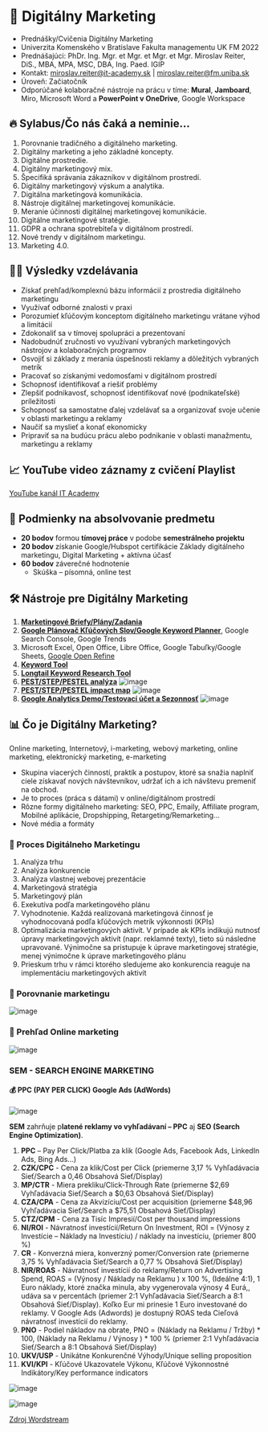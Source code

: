 # 🤳 Digitálny Marketing
* Prednášky/Cvičenia Digitálny Marketing
* Univerzita Komenského v Bratislave Fakulta managementu UK FM 2022
* Prednášajúci: PhDr. Ing. Mgr. et Mgr. et Mgr. et Mgr. Miroslav Reiter, DiS., MBA, MPA, MSC, DBA, Ing. Paed. IGIP 
* Kontakt: miroslav.reiter@it-academy.sk | miroslav.reiter@fm.uniba.sk 
* Úroveň: Začiatočník
* Odporúčané kolaboračné nástroje na prácu v tíme: **Mural**, **Jamboard**, Miro, Microsoft Word a **PowerPoint v OneDrive**, Google Workspace

## 🔥 Sylabus/Čo nás čaká a neminie...
1. Porovnanie tradičného a digitálneho marketing.  
2. Digitálny marketing a jeho základné koncepty.  
3. Digitálne prostredie.  
4. Digitálny marketingový mix.  
5. Špecifiká správania zákazníkov v digitálnom prostredí.  
6. Digitálny marketingový výskum a analytika.  
7. Digitálna marketingová komunikácia.  
8. Nástroje digitálnej marketingovej komunikácie.  
9. Meranie účinnosti digitálnej marketingovej komunikácie.  
10. Digitálne marketingové stratégie.  
11. GDPR a ochrana spotrebiteľa v digitálnom prostredí.  
12. Nové trendy v digitálnom marketingu.  
13. Marketing 4.0.  

## 👨‍🏫 Výsledky vzdelávania
* Získať prehľad/komplexnú bázu informácií z prostredia digitálneho marketingu
* Využívať odborné znalosti v praxi
* Porozumieť kľúčovým konceptom digitálneho marketingu vrátane výhod a limitácií
* Zdokonaliť sa v tímovej spolupráci a prezentovaní
* Nadobudnúť zručnosti vo využívaní vybraných marketingových nástrojov a kolaboračných programov
* Osvojiť si základy z merania úspešnosti reklamy a dôležitých vybraných metrík
* Pracovať so získanými vedomosťami v digitálnom prostredí
* Schopnosť identifikovať a riešiť problémy
* Zlepšiť podnikavosť, schopnosť identifikovať nové (podnikateľské) príležitosti
* Schopnosť sa samostatne ďalej vzdelávať sa a organizovať svoje učenie v oblasti marketingu a reklamy
* Naučiť sa myslieť a konať ekonomicky
* Pripraviť sa na budúcu prácu alebo podnikanie v oblasti manažmentu, marketingu a reklamy

## 📈 YouTube video záznamy z cvičení Playlist
[YouTube kanál IT Academy](https://www.youtube.com/watch?v=rvOgXfrMDLY&list=PLIu_ZdHo7Pk_EvbBKv6u7Q2UFrHwPi34c)

## 🥇 Podmienky na absolvovanie predmetu
* **20 bodov** formou **tímovej práce** v podobe **semestrálneho projektu**
* **20 bodov** získanie Google/Hubspot certifikácie Základy digitálneho marketingu, Digital Marketing + aktívna účasť
* **60 bodov** záverečné hodnotenie
  *  Skúška – písomná, online test 
 
## :hammer_and_wrench: Nástroje pre Digitálny Marketing
1. [**Marketingové Briefy/Plány/Zadania**](hhttps://adma.sk/briefy/)
2. [**Google Plánovač Kľúčových Slov/Google Keyword Planner**](https://ads.google.com/aw/keywordplanner), Google Search Console, Google Trends
3. Microsoft Excel, Open Office, Libre Office, Google Tabuľky/Google Sheets, [Google Open Refine](https://openrefine.org/)
5. [**Keyword Tool**](https://www.keywordtool.io)
6. [**Longtail Keyword Research Tool**](https://www.keyword.io)
7. [**PEST/STEP/PESTEL analýza**](https://blog.oxfordcollegeofmarketing.com/2016/06/30/pestel-analysis/)
![image](https://user-images.githubusercontent.com/24510943/204104379-f5bc478d-fd60-4355-940b-e1e129dee366.png)
8. [**PEST/STEP/PESTEL impact map**](https://blog.oxfordcollegeofmarketing.com/2016/06/30/pestel-analysis/)
![image](https://user-images.githubusercontent.com/24510943/204104414-e07bc17c-b76f-4e05-a152-0637ec70aa73.png)
9. [**Google Analytics Demo/Testovací účet a Sezonnosť**](https://support.google.com/analytics/answer/6367342?hl=en#zippy=%2Cin-this-article)
![image](https://user-images.githubusercontent.com/24510943/204104445-514af052-d900-4bb8-8a40-130fcaf9740d.png)


## 📊 Čo je Digitálny Marketing?
Online marketing, Internetový, i-marketing, webový marketing, online marketing, elektronický marketing, e-marketing

- Skupina viacerých činností, praktík a postupov, ktoré sa snažia naplniť ciele získavať nových návštevníkov, udržať ich a ich návštevu premeniť na obchod. 
- Je to proces (práca s dátami) v online/digitálnom prostredí
- Rôzne formy digitálneho marketing: SEO, PPC, Emaily, Affiliate program, Mobilné aplikácie, Dropshipping, Retargeting/Remarketing...
- Nové média a formáty

### 🚀 Proces Digitálneho Marketingu
1. Analýza trhu
2. Analýza konkurencie
3. Analýza vlastnej webovej prezentácie
4. Marketingová stratégia
5. Marketingový plán
6. Exekutíva podľa marketingového plánu 
7. Vyhodnotenie. Každá realizovaná marketingová činnosť je vyhodnocovaná podľa kľúčových metrík výkonnosti (KPIs) 
8. Optimalizácia marketingových aktivít. V prípade ak KPIs indikujú nutnosť úpravy marketingových aktivít (napr. reklamné texty), tieto sú následne upravované. Výnimočne sa pristupuje k úprave marketingovej stratégie, menej výnimočne k úprave marketingového plánu
9. Prieskum trhu v rámci ktorého sledujeme ako konkurencia reaguje na implementáciu marketingových aktivít

### 💸 Porovnanie marketingu
![image](https://user-images.githubusercontent.com/24510943/204103611-9ad9a7a1-868e-4493-8189-1b9c392dbabc.png)

### 🌟 Prehľad Online marketing
![image](https://user-images.githubusercontent.com/24510943/204103634-05bb9110-d669-4bdd-9f67-dd9f0d7a5d3a.png)

### SEM - SEARCH ENGINE MARKETING

#### 💰 PPC (PAY PER CLICK) Google Ads (AdWords)
![image](https://user-images.githubusercontent.com/24510943/204103705-97af6522-c321-4e20-aaa7-382a7e31d778.png)

**SEM** zahrňuje p**latené reklamy vo vyhľadávaní – PPC** aj **SEO (Search Engine Optimization)**.

1. **PPC** – Pay Per Click/Platba za klik (Google Ads, Facebook Ads, LinkedIn Ads, Bing Ads...)   
2. **CZK/CPC** - Cena za klik/Cost per Click (priemerne 3,17 % Vyhľadávacia Sieť/Search a 0,46 Obsahová Sieť/Display)  
3. **MP/CTR** - Miera prekliku/Click-Through Rate (priemerne $2,69 Vyhľadávacia Sieť/Search a $0,63 Obsahová Sieť/Display)  
4. **CZA/CPA** - Cena za Akvizíciu/Cost per acquisition (priemerne $48,96 Vyhľadávacia Sieť/Search a $75,51 Obsahová Sieť/Display)   
5. **CTZ/CPM** - Cena za Tisíc Impresií/Cost per thousand impressions
6. **NI/ROI** - Návratnosť investícií/Return On Investment, ROI = (Výnosy z Investície – Náklady na Investíciu) / náklady na investíciu, (priemer 800 %)
7. **CR** - Konverzná miera, konverzný pomer/Conversion rate (priemerne 3,75 % Vyhľadávacia Sieť/Search a 0,77 % Obsahová Sieť/Display)  
8. **NIR/ROAS** - Návratnosť investícií do reklamy/Return on Advertising Spend, ROAS = (Výnosy / Náklady na Reklamu ) x 100 %, (Ideálne 4:1), 1 Euro náklady, ktoré značka minula, aby vygenerovala výnosy 4 Eurá,, udáva sa v percentách (priemer 2:1 Vyhľadávacia Sieť/Search a 8:1 Obsahová Sieť/Display). Koľko Eur mi prinesie 1 Euro investované do reklamy. V Google Ads (Adwords) je dostupný ROAS teda Cieľová návratnosť investícií do reklamy. 
8. **PNO** - Podiel nákladov na obrate, PNO = (Náklady na Reklamu / Tržby) * 100, (Náklady na Reklamu / Výnosy ) * 100 % (priemer 2:1 Vyhľadávacia Sieť/Search a 8:1 Obsahová Sieť/Display)
9. **UKV/USP** - Unikátne Konkurenčné Výhody/Unique selling proposition
10. **KVI/KPI** - Kľúčové Ukazovatele Výkonu, Kľúčové Výkonnostné Indikátory/Key performance indicators

![image](https://user-images.githubusercontent.com/24510943/204103808-5a6df248-ddab-48f2-9aa2-6cd6a1f0e1d2.png)

![image](https://user-images.githubusercontent.com/24510943/204103814-68dab7fc-4ab3-4d57-8ffc-cdb1ef43c884.png)

[Zdroj Wordstream](https://www.wordstream.com/blog/ws/2016/02/29/google-adwords-industry-benchmarks)

